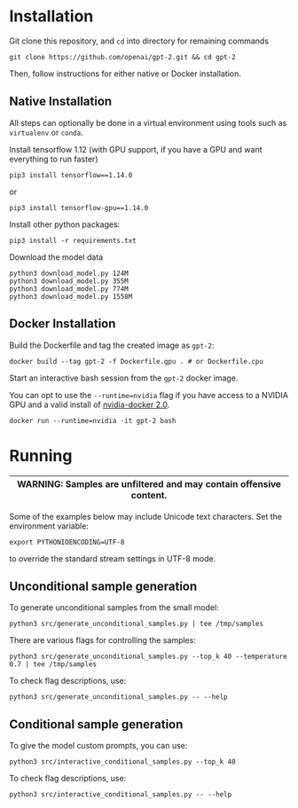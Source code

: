# Installation

Git clone this repository, and `cd` into directory for remaining commands
```
git clone https://github.com/openai/gpt-2.git && cd gpt-2
```

Then, follow instructions for either native or Docker installation.

## Native Installation

All steps can optionally be done in a virtual environment using tools such as `virtualenv` or `conda`.

Install tensorflow 1.12 (with GPU support, if you have a GPU and want everything to run faster)
```
pip3 install tensorflow==1.14.0
```
or
```
pip3 install tensorflow-gpu==1.14.0
```

Install other python packages:
```
pip3 install -r requirements.txt
```

Download the model data
```
python3 download_model.py 124M
python3 download_model.py 355M
python3 download_model.py 774M
python3 download_model.py 1558M
```

## Docker Installation

Build the Dockerfile and tag the created image as `gpt-2`:
```
docker build --tag gpt-2 -f Dockerfile.gpu . # or Dockerfile.cpu
```

Start an interactive bash session from the `gpt-2` docker image.

You can opt to use the `--runtime=nvidia` flag if you have access to a NVIDIA GPU
and a valid install of [nvidia-docker 2.0](https://github.com/nvidia/nvidia-docker/wiki/Installation-(version-2.0)).
```
docker run --runtime=nvidia -it gpt-2 bash
```

# Running

| WARNING: Samples are unfiltered and may contain offensive content. |
| --- |

Some of the examples below may include Unicode text characters. Set the environment variable:
```
export PYTHONIOENCODING=UTF-8
```
to override the standard stream settings in UTF-8 mode.

## Unconditional sample generation

To generate unconditional samples from the small model:
```
python3 src/generate_unconditional_samples.py | tee /tmp/samples
```
There are various flags for controlling the samples:
```
python3 src/generate_unconditional_samples.py --top_k 40 --temperature 0.7 | tee /tmp/samples
```

To check flag descriptions, use:
```
python3 src/generate_unconditional_samples.py -- --help
```

## Conditional sample generation

To give the model custom prompts, you can use:
```
python3 src/interactive_conditional_samples.py --top_k 40
```

To check flag descriptions, use:
```
python3 src/interactive_conditional_samples.py -- --help
```
